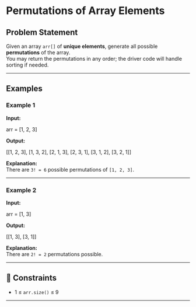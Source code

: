 # Permutations of Array Elements

## Problem Statement
Given an array `arr[]` of **unique elements**, generate all possible **permutations** of the array.  
You may return the permutations in any order; the driver code will handle sorting if needed.

---

## Examples

### Example 1
**Input:**

arr = [1, 2, 3]

**Output:**

[[1, 2, 3], [1, 3, 2], [2, 1, 3], [2, 3, 1], [3, 1, 2], [3, 2, 1]]

**Explanation:**  
There are `3! = 6` possible permutations of `[1, 2, 3]`.

---

### Example 2
**Input:**

arr = [1, 3]

**Output:**

[[1, 3], [3, 1]]

**Explanation:**  
There are `2! = 2` permutations possible.

---

## 🧾 Constraints
- 1 ≤ `arr.size()` ≤ 9  

---
